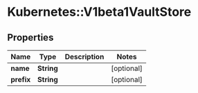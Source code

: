 # Kubernetes::V1beta1VaultStore

## Properties
Name | Type | Description | Notes
------------ | ------------- | ------------- | -------------
**name** | **String** |  | [optional] 
**prefix** | **String** |  | [optional] 


